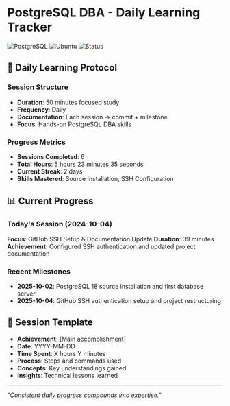 # PostgreSQL DBA - Daily Learning Tracker

![PostgreSQL](https://img.shields.io/badge/PostgreSQL-18-336791?style=for-the-badge&logo=postgresql)
![Ubuntu](https://img.shields.io/badge/Ubuntu-22.04%20LTS-E95420?style=for-the-badge&logo=ubuntu)
![Status](https://img.shields.io/badge/Status-Active%20Learning-success?style=for-the-badge)

## 🎯 Daily Learning Protocol

### Session Structure
- **Duration**: 50 minutes focused study
- **Frequency**: Daily
- **Documentation**: Each session → commit + milestone
- **Focus**: Hands-on PostgreSQL DBA skills

### Progress Metrics
- **Sessions Completed**: 6
- **Total Hours**: 5 hours 23 minutes 35 seconds
- **Current Streak**: 2 days
- **Skills Mastered**: Source Installation, SSH Configuration

## 📊 Current Progress

### Today's Session (2024-10-04)
**Focus**: GitHub SSH Setup & Documentation Update
**Duration**: 39 minutes
**Achievement**: Configured SSH authentication and updated project documentation

### Recent Milestones
- **2025-10-02**: PostgreSQL 18 source installation and first database server
- **2025-10-04**: GitHub SSH authentication setup and project restructuring

## 📝 Session Template
- **Achievement**: [Main accomplishment]
- **Date**: YYYY-MM-DD
- **Time Spent**: X hours Y minutes
- **Process**: Steps and commands used
- **Concepts**: Key understandings gained
- **Insights**: Technical lessons learned

---
*"Consistent daily progress compounds into expertise."*
